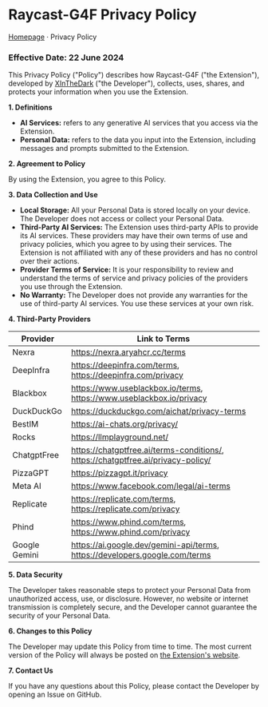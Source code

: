 # Raycast-G4F Privacy Policy

[Homepage](README.md) · Privacy Policy

### Effective Date: 22 June 2024

This Privacy Policy ("Policy") describes how Raycast-G4F ("the Extension"), developed
by [XInTheDark](https://github.com/XInTheDark/) ("the Developer"), collects, uses, shares, and protects your information
when you use the Extension.

**1. Definitions**

* **AI Services:** refers to any generative AI services that you access via the Extension.
* **Personal Data:** refers to the data you input into the Extension, including messages and prompts submitted to the
  Extension.

**2. Agreement to Policy**

By using the Extension, you agree to this Policy.

**3. Data Collection and Use**

* **Local Storage:** All your Personal Data is stored locally on your device. The Developer does not access or collect
  your Personal Data.
* **Third-Party AI Services:** The Extension uses third-party APIs to provide its AI services. These providers may have
  their own terms of use and privacy policies, which you agree to by using their services. The Extension is not
  affiliated with any of these providers and has no control over their actions.
* **Provider Terms of Service:** It is your responsibility to review and understand the terms of service and privacy
  policies of the providers you use through the Extension.
* **No Warranty:** The Developer does not provide any warranties for the use of third-party AI services. You use these
  services at your own risk.

**4. Third-Party Providers**

| Provider      | Link to Terms                                                                    |
|---------------|----------------------------------------------------------------------------------|
| Nexra         | https://nexra.aryahcr.cc/terms                                                   |
| DeepInfra     | https://deepinfra.com/terms, https://deepinfra.com/privacy                       |
| Blackbox      | https://www.useblackbox.io/terms, https://www.useblackbox.io/privacy             |
| DuckDuckGo    | https://duckduckgo.com/aichat/privacy-terms                                      |
| BestIM        | https://ai-chats.org/privacy/                                                    |
| Rocks         | https://llmplayground.net/                                                       |
| ChatgptFree   | https://chatgptfree.ai/terms-conditions/, https://chatgptfree.ai/privacy-policy/ |
| PizzaGPT      | https://pizzagpt.it/privacy                                                      |
| Meta AI       | https://www.facebook.com/legal/ai-terms                                          |
| Replicate     | https://replicate.com/terms, https://replicate.com/privacy                       |
| Phind         | https://www.phind.com/terms, https://www.phind.com/privacy                       |
| Google Gemini | https://ai.google.dev/gemini-api/terms, https://developers.google.com/terms      |

**5. Data Security**

The Developer takes reasonable steps to protect your Personal Data from unauthorized access, use, or disclosure.
However, no website or internet transmission is completely secure, and the Developer cannot guarantee the security of
your Personal Data.

**6. Changes to this Policy**

The Developer may update this Policy from time to time. The most current version of the Policy will always be posted
on [the Extension's website](https://github.com/xInTheDark/raycast-g4f/).

**7. Contact Us**

If you have any questions about this Policy, please contact the Developer by opening an Issue on GitHub.
